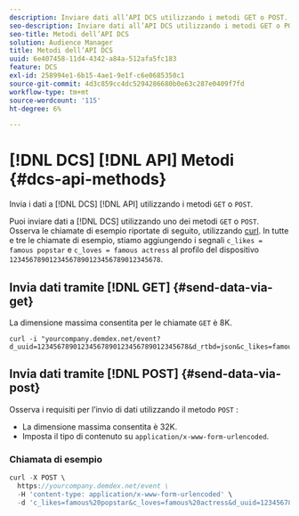 ```yaml
---
description: Inviare dati all’API DCS utilizzando i metodi GET o POST.
seo-description: Inviare dati all’API DCS utilizzando i metodi GET o POST.
seo-title: Metodi dell’API DCS
solution: Audience Manager
title: Metodi dell’API DCS
uuid: 6e407458-11d4-4342-a84a-512afa5fc183
feature: DCS
exl-id: 258994e1-6b15-4ae1-9e1f-c6e0685350c1
source-git-commit: 4d3c859cc4dc5294286680b0e63c287e0409f7fd
workflow-type: tm+mt
source-wordcount: '115'
ht-degree: 6%

---
```


# [!DNL DCS] [!DNL API] Metodi {#dcs-api-methods}

Invia i dati a [!DNL DCS] [!DNL API] utilizzando i metodi `GET` o `POST`.

Puoi inviare dati a [!DNL DCS] utilizzando uno dei metodi `GET` o `POST`. Osserva le chiamate di esempio riportate di seguito, utilizzando [curl](https://curl.haxx.se/). In tutte e tre le chiamate di esempio, stiamo aggiungendo i segnali `c_likes = famous popstar` e `c_loves = famous actress` al profilo del dispositivo `12345678901234567890123456789012345678`.

## Invia dati tramite [!DNL GET] {#send-data-via-get}

La dimensione massima consentita per le chiamate `GET` è 8K.

```
curl -i "yourcompany.demdex.net/event?d_uuid=12345678901234567890123456789012345678&d_rtbd=json&c_likes=famous%20popstar&c_loves=famous%20actress"
```

## Invia dati tramite [!DNL POST] {#send-data-via-post}

Osserva i requisiti per l’invio di dati utilizzando il metodo `POST` :

* La dimensione massima consentita è 32K.
* Imposta il tipo di contenuto su `application/x-www-form-urlencoded`.

### Chiamata di esempio

```js
curl -X POST \
  https://yourcompany.demdex.net/event \
  -H 'content-type: application/x-www-form-urlencoded' \
  -d 'c_likes=famous%20popstar&c_loves=famous%20actress&d_uuid=12345678901234567890123456789012345678'
```
